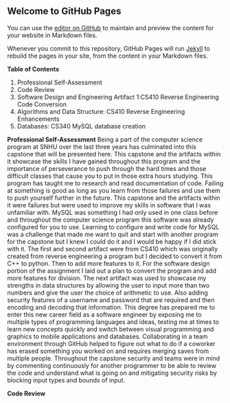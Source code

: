 ## Welcome to GitHub Pages

You can use the [editor on GitHub](https://github.com/SamirR1/SamirR1.github.io/edit/main/index.md) to maintain and preview the content for your website in Markdown files.

Whenever you commit to this repository, GitHub Pages will run [Jekyll](https://jekyllrb.com/) to rebuild the pages in your site, from the content in your Markdown files.

**Table of Contents**
1. Professional Self-Assessment
2. Code Review
3. Software Design and Engineering Artifact 1:CS410 Reverse Engineering Code Conversion
4. Algorithms and Data Structure: CS410 Reverse Engineering Enhancements
5. Databases: CS340 MySQL database creation


**Professional Self-Assessment**
Being a part of the computer science program at SNHU over the last three years has culminated into this capstone that will be presented here. This capstone and the artifacts within it showcase the skills I have gained throughout this program and the importance of perseverance to push through the hard times and those difficult classes that cause you to put in those extra hours studying. This program has taught me to research and read documentation of code. Failing at something is good as long as you learn from those failures and use them to push yourself further in the future. This capstone and the artifacts within it were failures but were used to improve my skills in software that I was unfamiliar with. MySQL was something I had only used in one class before and throughout the computer science program this software was already configured for you to use. Learning to configure and write code for MySQL was a challenge that made me want to quit and start with another program for the capstone but I knew I could do it and I would be happy if I did stick with it. The first and second artifact were from CS410 which was originally created from reverse engineering a program but I decided to convert it from C++ to python. Then to add more features to it. For the software design portion of the assignment I laid out a plan to convert the program and add more features for division. The next artifact was used to showcase my strengths in data structures by allowing the user to input more than two numbers and give the user the choice of arithmetic to use. Also adding security features of a username and password that are required and then encoding and decoding that information.
This degree has prepared me to enter this new career field as a software engineer by exposing me to multiple types of programming languages and ideas, testing me at times to learn new concepts quickly and switch between visual programming and graphics to mobile applications and databases. Collaborating in a team environment through GitHub helped to figure out what to do if a coworker has erased something you worked on and requires merging saves from multiple people. Throughout the capstone security and teams were in mind by commenting continuously for another programmer to be able to review the code and understand what is going on and mitigating security risks by blocking input types and bounds of input.


**Code Review**
